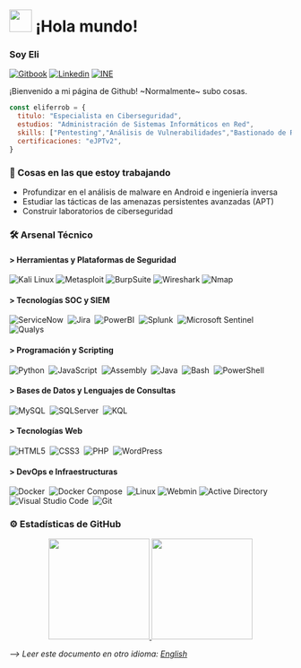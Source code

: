 # <img src="https://github.com/sudnyeshtalekar/sudnyeshtalekar/blob/master/Assets/Hi.gif" width="40px"> ¡Hola mundo!

### Soy Eli
[![Gitbook](https://img.shields.io/badge/-Gitbook-000?style=flat&logo=Gitbook&logoColor=white)](https://eliferrob.gitbook.io/eliferrob)
[![Linkedin](https://img.shields.io/badge/-LinkedIn-blue?style=flat&logo=inVision&logoColor=white)](https://www.linkedin.com/in/eli-fernandez-robles)
[![INE](https://img.shields.io/badge/-INE-red?style=flat&logo=linuxfoundation&logoColor=white)](https://certs.ine.com/profile/elifernndezrobles322813/wallet)

¡Bienvenido a mi página de Github! ~Normalmente~ subo cosas.

```js
const eliferrob = {
  titulo: "Especialista en Ciberseguridad",
  estudios: "Administración de Sistemas Informáticos en Red",
  skills: ["Pentesting","Análisis de Vulnerabilidades","Bastionado de Redes","Respuesta a Incidentes","Análisis Forense"],
  certificaciones: "eJPTv2",
}
```

### 🌱 Cosas en las que estoy trabajando

- Profundizar en el análisis de malware en Android e ingeniería inversa
- Estudiar las tácticas de las amenazas persistentes avanzadas (APT)
- Construir laboratorios de ciberseguridad

### 🛠️ Arsenal Técnico

#### > Herramientas y Plataformas de Seguridad

![Kali Linux](https://img.shields.io/badge/-Kali%20Linux-05122A?style=flat&logo=kalilinux&logoColor=white)
![Metasploit](https://img.shields.io/badge/-Metasploit-05122A?style=flat&logo=metasploit&logoColor=2596CD)
![BurpSuite](https://img.shields.io/badge/-Burp%20Suite-05122A?style=flat&logo=burpsuite&logoColor=FF6633)
![Wireshark](https://img.shields.io/badge/-Wireshark-05122A?style=flat&logo=wireshark&logoColor=1679A7)
![Nmap](https://img.shields.io/badge/-Nmap-05122A?style=flat&logo=nmap&logoColor=white)

#### > Tecnologías SOC y SIEM

![ServiceNow](https://img.shields.io/badge/-Servicenow-05122A?style=flat&logo=Servicenow)&nbsp;
![Jira](https://img.shields.io/badge/-Jira-05122A?style=flat&logo=Jira&logoColor=0052CC)&nbsp;
![PowerBI](https://img.shields.io/badge/-PowerBI-05122A?style=flat&logo=PowerBI)&nbsp;
![Splunk](https://img.shields.io/badge/-Splunk-05122A?style=flat&logo=Splunk)&nbsp;
![Microsoft Sentinel](https://img.shields.io/badge/-Microsoft%20Sentinel-05122A?style=flat&logo=MicrosoftSentinel)&nbsp;
![Qualys](https://img.shields.io/badge/-Qualys-05122A?style=flat&logo=Qualys&logoColor=ED2E26)&nbsp;

#### > Programación y Scripting

![Python](https://img.shields.io/badge/-Python-05122A?style=flat&logo=python)&nbsp;
![JavaScript](https://img.shields.io/badge/-JavaScript-05122A?style=flat&logo=javascript)&nbsp;
![Assembly](https://img.shields.io/badge/-Assembly-05122A?style=flat&logo=academia)&nbsp;
![Java](https://img.shields.io/badge/-Java-05122A?style=flat&logo=java)&nbsp;
![Bash](https://img.shields.io/badge/-Bash-05122A?style=flat&logo=gnubash)&nbsp;
![PowerShell](https://img.shields.io/badge/-PowerShell-05122A?style=flat&logo=powershell)&nbsp;

#### > Bases de Datos y Lenguajes de Consultas

![MySQL](https://img.shields.io/badge/-MySQL-05122A?style=flat&logo=mysql)&nbsp;
![SQLServer](https://img.shields.io/badge/-SQLServer-05122A?style=flat&logo=SQLServer)&nbsp;
![KQL](https://img.shields.io/badge/-KQL-05122A?style=flat&logo=kql)&nbsp;

#### > Tecnologías Web

![HTML5](https://img.shields.io/badge/-HTML5-05122A?style=flat&logo=html5)&nbsp;
![CSS3](https://img.shields.io/badge/-CSS3-05122A?style=flat&logo=css3)&nbsp;
![PHP](https://img.shields.io/badge/-PHP-05122A?style=flat&logo=php)&nbsp;
![WordPress](https://img.shields.io/badge/-WordPress-05122A?style=flat&logo=wordpress)&nbsp;

#### > DevOps e Infraestructuras

![Docker](https://img.shields.io/badge/-Docker-05122A?style=flat&logo=docker)&nbsp;
![Docker Compose](https://img.shields.io/badge/-Docker%20Compose-05122A?style=flat&logo=docker)&nbsp;
![Linux](https://img.shields.io/badge/-Linux-05122A?style=flat&logo=linux)
![Webmin](https://img.shields.io/badge/-Webmin-05122A?style=flat&logo=Webmin)
![Active Directory](https://img.shields.io/badge/-Active%20Directory-05122A?style=flat&logo=gnometerminal&logoColor=007ACC)&nbsp;
![Visual Studio Code](https://img.shields.io/badge/-VS%20Code-05122A?style=flat&logo=htmx&logoColor=007ACC)&nbsp;
![Git](https://img.shields.io/badge/-Git-05122A?style=flat&logo=git)&nbsp;

### ⚙️ Estadísticas de GitHub

<p align="center">
  <a href="https://github.com/eliferrob">
    <img height="180em" src="https://github-readme-stats.vercel.app/api?username=eliferrob&show_icons=true&theme=radical&custom_title=My%20GitHub%20Stats&include_all_commits=true&count_private=true"/>
    <img height="180em" src="https://github-readme-stats-eight-theta.vercel.app/api/top-langs/?username=eliferrob&layout=compact&langs_count=6&theme=radical"/>
  </a>
</p>

*--> Leer este documento en otro idioma: [English](https://github.com/eliferrob/eliferrob/blob/main/README.md)*
